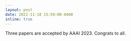 ```yaml
---
layout: post
date: 2022-11-18 15:59:00-0400
inline: true
---
```


Three papers are accepted by AAAI 2023. Congrats to all.

